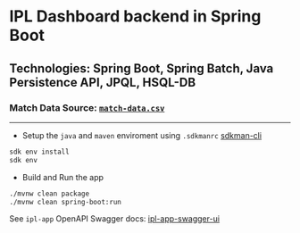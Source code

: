 # IPL Dashboard backend in Spring Boot

## Technologies: Spring Boot, Spring Batch, Java Persistence API, JPQL, HSQL-DB

### Match Data Source: [`match-data.csv`](src/main/resources/match-data.csv)

---

- Setup the `java` and `maven` enviroment using `.sdkmanrc` [sdkman-cli](https://github.com/sdkman/sdkman-cli)

```sh
sdk env install
sdk env
```

- Build and Run the app

```sh
./mvnw clean package
./mvnw clean spring-boot:run
```

See `ipl-app` OpenAPI Swagger docs: [ipl-app-swagger-ui](http://localhost:8081/app/swagger-ui/index.html)
